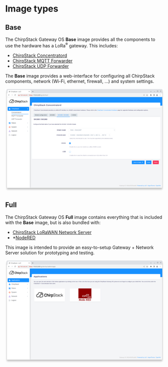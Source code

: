 # Image types

## Base

The ChirpStack Gateway OS **Base** image provides all the components to use
the hardware has a LoRa<sup>&reg;</sup> gateway. This includes:

- [ChirpStack Concentratord](../chirpstack-concentratord/index.md)
- [ChirpStack MQTT Forwarder](../chirpstack-mqtt-forwarder/index.md)
- [ChirpStack UDP Forwarder](https://github.com/chirpstack/chirpstack-udp-forwarder/)

The **Base** image provides a web-interface for configuring all ChirpStack
components, network (Wi-Fi, ethernet, firewall, ...) and system settings.

![gateway-config](gateway-config.png)

## Full

The ChirpStack Gateway OS **Full** image contains everything that is included
with the **Base** image, but is also bundled with:

* [ChirpStack LoRaWAN Network Server](../chirpstack/index.md)
* *[NodeRED](https://nodered.org/)

This image is intended to provide an easy-to-setup Gateway + Network Server
solution for prototyping and testing.

![applications](applications.png)